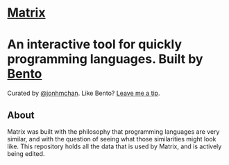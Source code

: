 # [Matrix](http://bentobox.io/matrix)
An interactive tool for quickly programming languages. Built by [Bento](http://bentobox.io/)
=====
Curated by [@jonhmchan](http://twitter.com/jonhmchan). Like Bento? [Leave me a tip](http://gittip.com/jonhmchan).

## About
Matrix was built with the philosophy that programming languages are very similar, and with the question of seeing what those similarities might look like. This repository holds all the data that is used by Matrix, and is actively being edited.
